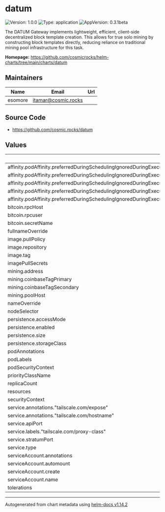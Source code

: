 # datum

![Version: 1.0.0](https://img.shields.io/badge/Version-1.0.0-informational?style=flat-square) ![Type: application](https://img.shields.io/badge/Type-application-informational?style=flat-square) ![AppVersion: 0.3.1beta](https://img.shields.io/badge/AppVersion-0.3.1beta-informational?style=flat-square)

The DATUM Gateway implements lightweight, efficient, client-side decentralized block template creation. This allows for true solo mining by constructing block templates directly, reducing reliance on traditional mining pool infrastructure for this task.

**Homepage:** <https://github.com/cosmicrocks/helm-charts/tree/main/charts/datum>

## Maintainers

| Name | Email | Url |
| ---- | ------ | --- |
| esomore | <itamar@cosmic.rocks> |  |

## Source Code

* <https://github.com/cosmic.rocks/datum>

## Values

| Key | Type | Default | Description |
|-----|------|---------|-------------|
| affinity.podAffinity.preferredDuringSchedulingIgnoredDuringExecution[0].podAffinityTerm.labelSelector.matchExpressions[0].key | string | `"app"` |  |
| affinity.podAffinity.preferredDuringSchedulingIgnoredDuringExecution[0].podAffinityTerm.labelSelector.matchExpressions[0].operator | string | `"In"` |  |
| affinity.podAffinity.preferredDuringSchedulingIgnoredDuringExecution[0].podAffinityTerm.labelSelector.matchExpressions[0].values[0] | string | `"bitcoin"` |  |
| affinity.podAffinity.preferredDuringSchedulingIgnoredDuringExecution[0].podAffinityTerm.topologyKey | string | `"kubernetes.io/hostname"` |  |
| affinity.podAffinity.preferredDuringSchedulingIgnoredDuringExecution[0].weight | int | `1` |  |
| bitcoin.rpcHost | string | `"bitcoin:8332"` |  |
| bitcoin.rpcuser | string | `"rpcuser"` |  |
| bitcoin.secretName | string | `"bitcoin-rpcpassword"` |  |
| fullnameOverride | string | `""` |  |
| image.pullPolicy | string | `"Always"` |  |
| image.repository | string | `"ghcr.io/cosmicrocks/datum"` |  |
| image.tag | string | `"0.3.1beta"` |  |
| imagePullSecrets | list | `[]` |  |
| mining.address | string | `"bc1q676lj6ttgpu7p25uk3ex2thyxdrvralct2upl4"` |  |
| mining.coinbaseTagPrimary | string | `"DATUM Gateway"` |  |
| mining.coinbaseTagSecondary | string | `"Cosmic Rocks"` |  |
| mining.poolHost | string | `"datum-beta1.mine.ocean.xyz"` |  |
| nameOverride | string | `""` |  |
| nodeSelector | object | `{}` |  |
| persistence.accessMode | string | `"ReadWriteOncePod"` |  |
| persistence.enabled | bool | `true` |  |
| persistence.size | string | `"1Gi"` |  |
| persistence.storageClass | object | `{}` |  |
| podAnnotations | object | `{}` |  |
| podLabels | object | `{}` |  |
| podSecurityContext | object | `{}` |  |
| priorityClassName | string | `"system-cluster-critical"` |  |
| replicaCount | int | `1` |  |
| resources | string | `nil` |  |
| securityContext | object | `{}` |  |
| service.annotations."tailscale.com/expose" | string | `"true"` |  |
| service.annotations."tailscale.com/hostname" | string | `"datum"` |  |
| service.apiPort | int | `8080` |  |
| service.labels."tailscale.com/proxy-class" | string | `"tun"` |  |
| service.stratumPort | int | `23334` |  |
| service.type | string | `"ClusterIP"` |  |
| serviceAccount.annotations | object | `{}` |  |
| serviceAccount.automount | bool | `true` |  |
| serviceAccount.create | bool | `true` |  |
| serviceAccount.name | string | `""` |  |
| tolerations | list | `[]` |  |

----------------------------------------------
Autogenerated from chart metadata using [helm-docs v1.14.2](https://github.com/norwoodj/helm-docs/releases/v1.14.2)
